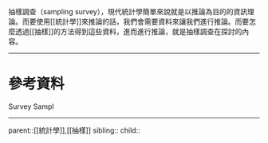 抽樣調查（sampling survey），現代統計學簡單來說就是以推論為目的的資訊理論。而要使用[[統計學]]來推論的話，我們會需要資料來讓我們進行推論。而要怎麼透過[[抽樣]]的方法得到這些資料，進而進行推論，就是抽樣調查在探討的內容。

- - -
# 參考資料
Survey Sampl
- - -
parent::[[統計學]],[[抽樣]]
sibling::
child::